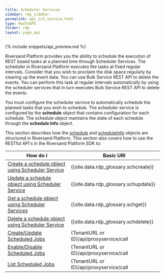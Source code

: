 ```yaml
---
title: Scheduler Services
sidebar: rdp_sidebar
permalink: api_sch_service.html
type: HowToAPI
folder: rdp
layout: page_api
---
```


{% include snippets/api_preview.md %}

Riversand Platform provides you the ability to schedule the execution of REST based tasks at a planned time through Scheduler Services. The scheduler in Riversand Platform executes the tasks at  fixed regular intervals. Consider that you wish to proclaim the disk space regularly by clearing up the event data. You can use Bulk Service REST API to delete the events. You can perform this task at regular intervals automatically by using the scheduler services that in turn executes Bulk Service REST API to delete the events.

You must configure the scheduler service to automatically schedule the planned tasks that you wish to schedule. The scheduler service is configured by the **schedule** object that contains configuration for each schedule. The schedule object maintains the state of each schedule through the **schedule Info** object.

This section describes how the [schedule](api_sch_object_structure.html) and  [scheduleInfo](api_sch_info_object_structure.html) objects are structured in Riversand Platform. This section also covers how to use the RESTful API's in the Riversand Platform SDK to:

| How do I | Basic URI |
|----------|-------------|
| [Create a schedule object using Scheduler Service](api_sch_create.html) | {{site.data.rdp_glossary.schcreate}} |
| [Update a schedule object using Scheduler Service](api_sch_update.html) | {{site.data.rdp_glossary.schupdate}} |
| [Get a schedule object using Scheduler Services](api_sch_get.html)| {{site.data.rdp_glossary.schget}} |
| [Delete a schedule object using Scheduler Service](api_sch_delete.html) | {{site.data.rdp_glossary.schdelete}} |
| [Create/Update Scheduled Jobs](api_create_update_scheduled_jobs.html) | {TenantURL or ID}/api/proxyservice/call |
| [Enable/Disable Scheduled Jobs](api_enable_disable_list_scheduled_jobs.html) | {TenantURL or ID}/api/proxyservice/call |
| [List Scheduled Jobs](api_list_scheduled_jobs.html) | {TenantURL or ID}/api/proxyservice/call |